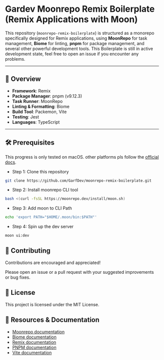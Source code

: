 # Gardev Moonrepo Remix Boilerplate (Remix Applications with Moon)

This repository (`moonrepo-remix-boilerplate`) is structured as a monorepo specifically designed for Remix applications, using **MoonRepo** for task management, **Biome** for linting, **pnpm** for package management, and several other powerful development tools. This Boilerplate is still in active development state, feel free to open an issue if you encounter any problems.

---

## 📌 Overview

- **Framework**: Remix
- **Package Manager**: pnpm (v9.12.3)
- **Task Runner**: MoonRepo
- **Linting & Formatting**: Biome
- **Build Tool**: Packemon, Vite
- **Testing**: Jest
- **Languages**: TypeScript

---

## 🛠 Prerequisites

This progress is only tested on macOS. other platforms pls follow the [official docs](https://moonrepo.dev/docs/install).

- Step 1: Clone this repository

```bash
git clone https://github.com/GarfDev/moonrepo-remix-boilerplate.git
```

- Step 2: Install moonrepo CLI tool

```bash
bash <(curl -fsSL https://moonrepo.dev/install/moon.sh)
```

- Step 3: Add moon to CLI Path

```bash
echo 'export PATH="$HOME/.moon/bin:$PATH"'
```

- Step 4: Spin up the dev server

```bash
moon ui:dev
```

## 🌱 Contributing

Contributions are encouraged and appreciated!

Please open an issue or a pull request with your suggested improvements or bug fixes.

## 📜 License

This project is licensed under the MIT License.

## 🔗 Resources & Documentation

- [Moonrepo documentation](https://moonrepo.dev/docs)
- [Biome documentation](https://biomejs.dev/)
- [Remix documentation](https://remix.run/docs/en/main)
- [PNPM documentation](https://pnpm.io/motivation)
- [Vite documentation](https://vite.dev/guide/)
